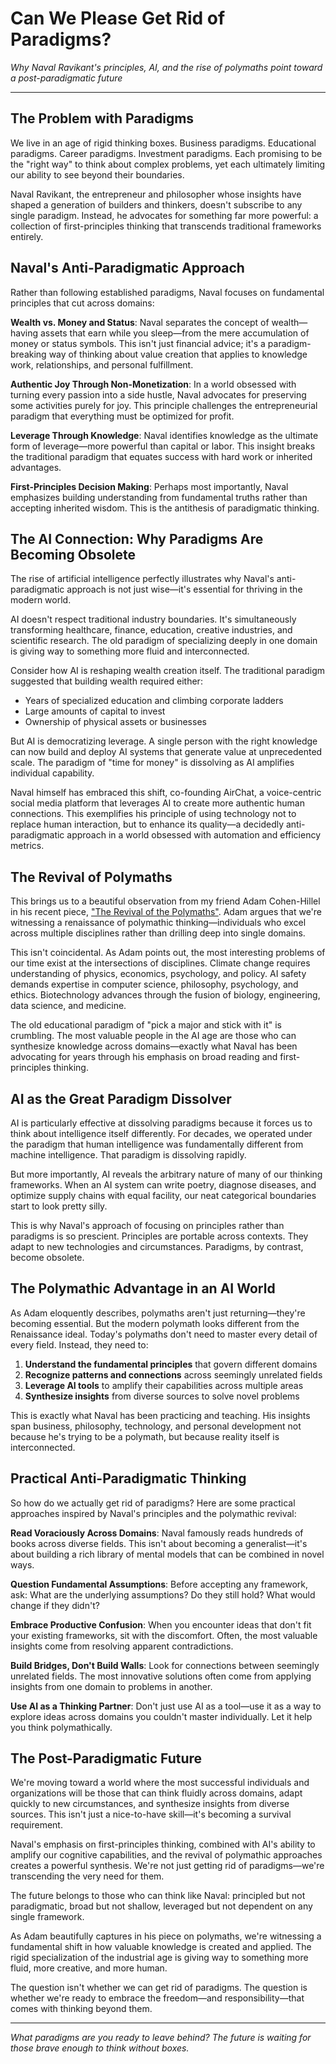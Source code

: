 # Can We Please Get Rid of Paradigms?

*Why Naval Ravikant's principles, AI, and the rise of polymaths point toward a post-paradigmatic future*

---

## The Problem with Paradigms

We live in an age of rigid thinking boxes. Business paradigms. Educational paradigms. Career paradigms. Investment paradigms. Each promising to be the "right way" to think about complex problems, yet each ultimately limiting our ability to see beyond their boundaries.

Naval Ravikant, the entrepreneur and philosopher whose insights have shaped a generation of builders and thinkers, doesn't subscribe to any single paradigm. Instead, he advocates for something far more powerful: a collection of first-principles thinking that transcends traditional frameworks entirely.

## Naval's Anti-Paradigmatic Approach

Rather than following established paradigms, Naval focuses on fundamental principles that cut across domains:

**Wealth vs. Money and Status**: Naval separates the concept of wealth—having assets that earn while you sleep—from the mere accumulation of money or status symbols. This isn't just financial advice; it's a paradigm-breaking way of thinking about value creation that applies to knowledge work, relationships, and personal fulfillment.

**Authentic Joy Through Non-Monetization**: In a world obsessed with turning every passion into a side hustle, Naval advocates for preserving some activities purely for joy. This principle challenges the entrepreneurial paradigm that everything must be optimized for profit.

**Leverage Through Knowledge**: Naval identifies knowledge as the ultimate form of leverage—more powerful than capital or labor. This insight breaks the traditional paradigm that equates success with hard work or inherited advantages.

**First-Principles Decision Making**: Perhaps most importantly, Naval emphasizes building understanding from fundamental truths rather than accepting inherited wisdom. This is the antithesis of paradigmatic thinking.

## The AI Connection: Why Paradigms Are Becoming Obsolete

The rise of artificial intelligence perfectly illustrates why Naval's anti-paradigmatic approach is not just wise—it's essential for thriving in the modern world.

AI doesn't respect traditional industry boundaries. It's simultaneously transforming healthcare, finance, education, creative industries, and scientific research. The old paradigm of specializing deeply in one domain is giving way to something more fluid and interconnected.

Consider how AI is reshaping wealth creation itself. The traditional paradigm suggested that building wealth required either:
- Years of specialized education and climbing corporate ladders
- Large amounts of capital to invest
- Ownership of physical assets or businesses

But AI is democratizing leverage. A single person with the right knowledge can now build and deploy AI systems that generate value at unprecedented scale. The paradigm of "time for money" is dissolving as AI amplifies individual capability.

Naval himself has embraced this shift, co-founding AirChat, a voice-centric social media platform that leverages AI to create more authentic human connections. This exemplifies his principle of using technology not to replace human interaction, but to enhance its quality—a decidedly anti-paradigmatic approach in a world obsessed with automation and efficiency metrics.

## The Revival of Polymaths

This brings us to a beautiful observation from my friend Adam Cohen-Hillel in his recent piece, ["The Revival of the Polymaths"](https://open.substack.com/pub/adamcohenhillel/p/the-revival-of-the-polymaths?r=6j2ins&utm_medium=ios). Adam argues that we're witnessing a renaissance of polymathic thinking—individuals who excel across multiple disciplines rather than drilling deep into single domains.

This isn't coincidental. As Adam points out, the most interesting problems of our time exist at the intersections of disciplines. Climate change requires understanding of physics, economics, psychology, and policy. AI safety demands expertise in computer science, philosophy, psychology, and ethics. Biotechnology advances through the fusion of biology, engineering, data science, and medicine.

The old educational paradigm of "pick a major and stick with it" is crumbling. The most valuable people in the AI age are those who can synthesize knowledge across domains—exactly what Naval has been advocating for years through his emphasis on broad reading and first-principles thinking.

## AI as the Great Paradigm Dissolver

AI is particularly effective at dissolving paradigms because it forces us to think about intelligence itself differently. For decades, we operated under the paradigm that human intelligence was fundamentally different from machine intelligence. That paradigm is dissolving rapidly.

But more importantly, AI reveals the arbitrary nature of many of our thinking frameworks. When an AI system can write poetry, diagnose diseases, and optimize supply chains with equal facility, our neat categorical boundaries start to look pretty silly.

This is why Naval's approach of focusing on principles rather than paradigms is so prescient. Principles are portable across contexts. They adapt to new technologies and circumstances. Paradigms, by contrast, become obsolete.

## The Polymathic Advantage in an AI World

As Adam eloquently describes, polymaths aren't just returning—they're becoming essential. But the modern polymath looks different from the Renaissance ideal. Today's polymaths don't need to master every detail of every field. Instead, they need to:

1. **Understand the fundamental principles** that govern different domains
2. **Recognize patterns and connections** across seemingly unrelated fields  
3. **Leverage AI tools** to amplify their capabilities across multiple areas
4. **Synthesize insights** from diverse sources to solve novel problems

This is exactly what Naval has been practicing and teaching. His insights span business, philosophy, technology, and personal development not because he's trying to be a polymath, but because reality itself is interconnected.

## Practical Anti-Paradigmatic Thinking

So how do we actually get rid of paradigms? Here are some practical approaches inspired by Naval's principles and the polymathic revival:

**Read Voraciously Across Domains**: Naval famously reads hundreds of books across diverse fields. This isn't about becoming a generalist—it's about building a rich library of mental models that can be combined in novel ways.

**Question Fundamental Assumptions**: Before accepting any framework, ask: What are the underlying assumptions? Do they still hold? What would change if they didn't?

**Embrace Productive Confusion**: When you encounter ideas that don't fit your existing frameworks, sit with the discomfort. Often, the most valuable insights come from resolving apparent contradictions.

**Build Bridges, Don't Build Walls**: Look for connections between seemingly unrelated fields. The most innovative solutions often come from applying insights from one domain to problems in another.

**Use AI as a Thinking Partner**: Don't just use AI as a tool—use it as a way to explore ideas across domains you couldn't master individually. Let it help you think polymathically.

## The Post-Paradigmatic Future

We're moving toward a world where the most successful individuals and organizations will be those that can think fluidly across domains, adapt quickly to new circumstances, and synthesize insights from diverse sources. This isn't just a nice-to-have skill—it's becoming a survival requirement.

Naval's emphasis on first-principles thinking, combined with AI's ability to amplify our cognitive capabilities, and the revival of polymathic approaches creates a powerful synthesis. We're not just getting rid of paradigms—we're transcending the very need for them.

The future belongs to those who can think like Naval: principled but not paradigmatic, broad but not shallow, leveraged but not dependent on any single framework.

As Adam beautifully captures in his piece on polymaths, we're witnessing a fundamental shift in how valuable knowledge is created and applied. The rigid specialization of the industrial age is giving way to something more fluid, more creative, and more human.

The question isn't whether we can get rid of paradigms. The question is whether we're ready to embrace the freedom—and responsibility—that comes with thinking beyond them.

---

*What paradigms are you ready to leave behind? The future is waiting for those brave enough to think without boxes.*